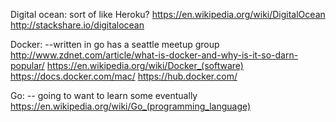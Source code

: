 Digital ocean: sort of like Heroku?
https://en.wikipedia.org/wiki/DigitalOcean
http://stackshare.io/digitalocean

Docker: --written in go has a seattle meetup group
http://www.zdnet.com/article/what-is-docker-and-why-is-it-so-darn-popular/
https://en.wikipedia.org/wiki/Docker_(software) 
https://docs.docker.com/mac/
https://hub.docker.com/




Go: -- going to want to learn some eventually
https://en.wikipedia.org/wiki/Go_(programming_language)
